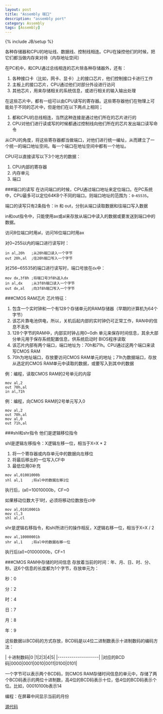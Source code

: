 ```yaml
---
layout: post
title: "Assembly 端口"
description: "assembly port"
category: Assembly
tags: [Assembly]
---
```

{% include JB/setup %}

各种存储器和CPU的地址线、数据线、控制线相连。CPU在操控他们的时候，把它们都当做内存来对待（内存地址空间）

在PC机中，和CPU通过总线相连的芯片除各种存储器外，还有：

1. 各种接口卡（比如，网卡、显卡）上的接口芯片，他们控制接口卡进行工作
2. 主板上的接口芯片，CPU通过他们对部分外设进行访问
3. 其他芯片，用来存储相关的系统信息，或进行相关的输入输出处理

在这些芯片中，都有一组可以由CPU读写的寄存器。这些寄存器他们在物理上可能处于不同的芯片中，但是他们在以下两点上相同；

1. 都和CPU的总线相连，当然这种连接是通过他们所在的芯片进行的
2. CPU对他们进行读或写的时候都通过控制线向他们所在的芯片发出端口读写命令

从CPU的角度，将这些寄存器都当做端口，对他们进行统一编址，从而建立了一个统一的端口地址空间。每一个端口在地址空间中都有一个地址。

CPU可以直接读写以下3个地方的数据：

1. CPU内部的寄存器
2. 内存单元
3. 端口

###端口的读写
在访问端口的时候，CPU通过端口地址来定位端口。在PC系统中，CPU最多可以定位64KB个不同的端口。则端口地址的范围为：`0~65535`。

端口的读写只有2条指令：in 和 out，分别从端口读取数据和往端口写入数据

in和out指令中，只能使用ax或al来存放从端口中读入的数据或要发送到端口中的数据。

访问8位端口时用al，访问16位端口时用ax

对0~255以内的端口进行读写时：

```
in al,20h	;从20h端口读入一个字节
out 20h,al	;往20h端口写入一个字节
```

对256~65535的端口进行读写时，端口号放在`dx`中：

```
mov dx,3f8h	;将端口号3f8h送入dx
in al,dx	;从3f8h端口读入一个字节
out dx,al	;向3f8h端口写入一个字节
```
###CMOS RAM芯片
芯片特征：

1. 包含一个实时钟和一个有128个存储单元的RAM存储器（早期的计算机为64个字节）
2. 该芯片靠电池供电，所以，关机后起内部的实时钟仍可正常工作，RAN中的信息不丢失
3. 128个字节的RAM中，内部实时钟占用0~0dh 单元来保存时间信息，其余大部分单元用于保存系统配置信息，供系统启动时 BIOS程序读取
4. 该芯片内部有两个端口，端口地址为：70h和71h。CPU通过这两个端口来读写CMOS RAM
5. 70h为地址端口，存放要访问CMOS RAM单元的地址；71h为数据端口，存放从选定的CMOS RAM单元中读取的数据，或要写入到其中的数据

例：编程，读取CMOS RAM的2号单元的内容

```
mov al,2
out 70h,al
in al,71h
```

例：编程，向CMOS RAM的2号单元写入0

```
mov al,2
out 70h,al
mov al,0
out 71h,al
```

###shl和shr指令
他们是逻辑移位指令

shl是逻辑左移指令：X逻辑左移一位，相当于X=X * 2

1. 将一个寄存器或内存单元中的数据向左移位
2. 将最后移出的一位写入CF中
3. 最低位用0补充

```
mov al,01001000b
shl al,1	;将al中的数据左移1位
```
执行后，(al)=10010000b，CF=0

如果移动位数大于1时，必须将移动位数放在cl中

```
mov al,01010001b
mov cl,3
shl al,cl
```

shr是逻辑右移指令，和shl所进行的操作相反，X逻辑右移一位，相当于X=X / 2

```
mov al,10000001b
shr al,1	;将al中的数据右移一位
```
执行后(al)=01000000b，CF=1

###CMOS RAM中存储的时间信息
存放着当前的时间：年、月、日、时、分、秒。这6个信息的长度都为1个字节，存放单元为：

秒：0	

分：2	

时：4	

日：7	

月：8	

年：9

这些数据以BCD码的方式存放，BCD码是以4位二进制数表示十进制数码的编码方法：

| 十进制数码|0   |1|2|3|4|5|
|---------------------|
|对应的BCD码|0000|0001|0010|0011|0100|0101|

一个字节可以表示两个BCD码，则CMOS RAM存储时间信息的单元中，存储了两个BCD码表示的两位十进制数，高4位的BCD码表示十位，低4位的BCD码表示个位。比如，00010100b表示14

编程：在屏幕中间显示当前的月份

[源代码](https://github.com/kennedy-han/myAsmCode/blob/master/chapter14_port/p14-1.asm)